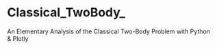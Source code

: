 # Classical_TwoBody_
 An Elementary Analysis of the Classical Two-Body Problem with Python & Plotly
